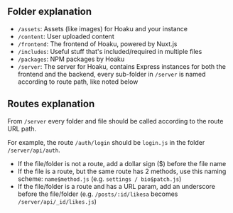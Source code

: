 ## Folder explanation
- `/assets`: Assets (like images) for Hoaku and your instance
- `/content`: User uploaded content
- `/frontend`: The frontend of Hoaku, powered by Nuxt.js
- `/includes`: Useful stuff that's included/required in multiple files
- `/packages`: NPM packages by Hoaku
- `/server`: The server for Hoaku, contains Express instances for both the frontend and the backend, every sub-folder in `/server` is named according to route path, like noted below

## Routes explanation
From `/server` every folder and file should be called according to the route URL path.

For example, the route `/auth/login` should be `login.js` in the folder `/server/api/auth`.

- If the file/folder is not a route, add a dollar sign ($) before the file name
- If the file is a route, but the same route has 2 methods, use this naming scheme: `name$method.js` (e.g. `settings / bio$patch.js`)
- If the file/folder is a route and has a URL param, add an underscore before the file/folder (e.g. `/posts/:id/likesa` becomes `/server/api/_id/likes.js`)